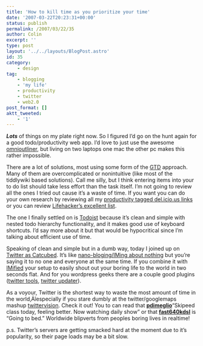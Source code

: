 ```yaml
---
title: 'How to kill time as you prioritize your time'
date: '2007-03-22T20:23:31+00:00'
status: publish
permalink: /2007/03/22/35
author: Colin
excerpt: ''
type: post
layout: '../../layouts/BlogPost.astro'
id: 35
category:
    - design
tag:
    - blogging
    - 'my life'
    - productivity
    - twitter
    - web2.0
post_format: []
aktt_tweeted:
    - '1'
---
```

***Lots*** of things on my plate right now. So I figured I’d go on the hunt again for a good todo/productivity web app. I’d love to just use the awesome [omnioutliner](https://www.omnigroup.com/applications/omnioutliner/), but living on two laptops one mac the other pc makes this rather impossible.

There are a lot of solutions, most using some form of the [GTD](https://en.wikipedia.org/wiki/Getting_Things_Done) approach. Many of them are overcomplicated or nonintuitive (like most of the tiddlywiki based solutions). Call me silly, but I think entering items into your to do list should take less effort than the task itself. I’m not going to review all the ones I tried out cause it’s a waste of time. If you want you can do your own research by reviewing all my [productivity tagged del.icio.us links](https://del.icio.us/headlouse/productivity) or you can review [Lifehacker’s excellent list](https://del.icio.us/headlouse/productivity).

The one I finally settled on is [Todoist](https://todoist.com) because it’s clean and simple with nested todo hierarchy functionality, and it makes good use of keyboard shortcuts. I’d say more about it but that would be hypocritical since I’m talking about efficient use of time.

Speaking of clean and simple but in a dumb way, today I joined up on [Twitter as Catcubed](https://twitter.com/catcubed). It’s like [nano-bloging/IMing about nothing](https://headrush.typepad.com/creating_passionate_users/2006/12/httpwww37signal.html "The Asymptotic Twitter Curve") but you’re saying it to no one and everyone at the same time. If you combine it with [IMified](https://www.imified.com/) your setup to easily shout out your boring life to the world in two seconds flat. And for you wordpress geeks there are a couple good plugins ([twitter tools](https://alexking.org/blog/2007/03/20/twitter-tools-10b3), [twitter updater](https://blog.victoriac.net/?p=87)).

As a voyour, Twitter is the shortest way to waste the most amount of time in the world‚Äîespecially if you stare dumbly at the twitter/googlemaps mashup [twittervision](https://twittermap.com/twittervision). Check it out! You to can read that [](https://twitter.com/pdimeglio)**[pdimeglio](https://twitter.com/pdimeglio "Paul Di Meglio")**“Skipeed class today, feeling better. Now watching daily show” or that **[fast640kdsl](https://twitter.com/fast640kdsl "Todd Holter")** is “Going to bed.” Worldwide blipverts from peoples boring lives in realtime!

p.s. Twitter’s servers are getting smacked hard at the moment due to it’s popularity, so their page loads may be a bit slow.